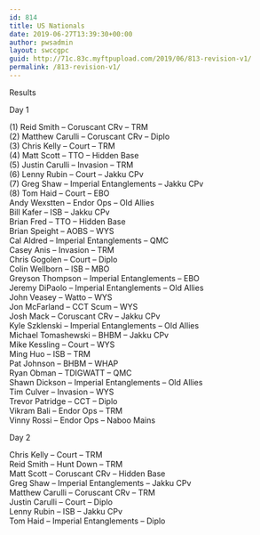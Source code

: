 ```yaml
---
id: 814
title: US Nationals
date: 2019-06-27T13:39:30+00:00
author: pwsadmin
layout: swccgpc
guid: http://71c.83c.myftpupload.com/2019/06/813-revision-v1/
permalink: /813-revision-v1/
---
```

Results

Day 1

(1) Reid Smith – Coruscant CRv – TRM  
(2) Matthew Carulli – Coruscant CRv – Diplo  
(3) Chris Kelly – Court – TRM  
(4) Matt Scott – TTO – Hidden Base  
(5) Justin Carulli – Invasion – TRM  
(6) Lenny Rubin – Court – Jakku CPv  
(7) Greg Shaw – Imperial Entanglements – Jakku CPv  
(8) Tom Haid – Court – EBO  
Andy Wexstten – Endor Ops – Old Allies  
Bill Kafer – ISB – Jakku CPv  
Brian Fred – TTO – Hidden Base  
Brian Speight – AOBS – WYS  
Cal Aldred – Imperial Entanglements – QMC  
Casey Anis – Invasion – TRM  
Chris Gogolen – Court – Diplo  
Colin Wellborn – ISB – MBO  
Greyson Thompson – Imperial Entanglements – EBO  
Jeremy DiPaolo – Imperial Entanglements – Old Allies  
John Veasey – Watto – WYS  
Jon McFarland – CCT Scum – WYS  
Josh Mack – Coruscant CRv – Jakku CPv  
Kyle Szklenski – Imperial Entanglements – Old Allies  
Michael Tomashewski – BHBM – Jakku CPv  
Mike Kessling – Court – WYS  
Ming Huo – ISB – TRM  
Pat Johnson – BHBM – WHAP  
Ryan Obman – TDIGWATT – QMC  
Shawn Dickson – Imperial Entanglements – Old Allies  
Tim Culver – Invasion – WYS  
Trevor Patridge – CCT – Diplo  
Vikram Bali – Endor Ops – TRM  
Vinny Rossi – Endor Ops – Naboo Mains

Day 2

Chris Kelly – Court – TRM  
Reid Smith – Hunt Down – TRM  
Matt Scott – Coruscant CRv – Hidden Base  
Greg Shaw – Imperial Entanglements – Jakku CPv  
Matthew Carulli – Coruscant CRv – TRM  
Justin Carulli – Court – Diplo  
Lenny Rubin – ISB – Jakku CPv  
Tom Haid – Imperial Entanglements – Diplo